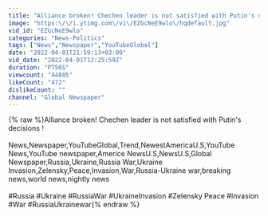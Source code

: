 ```yaml
---
title: "Alliance broken! Chechen leader is not satisfied with Putin's decisions !"
image: "https:\/\/i.ytimg.com\/vi\/EZGcNeE9wlo\/hqdefault.jpg"
vid_id: "EZGcNeE9wlo"
categories: "News-Politics"
tags: ["News","Newspaper","YouTubeGlobal"]
date: "2022-04-01T21:59:13+03:00"
vid_date: "2022-04-01T12:25:59Z"
duration: "PT56S"
viewcount: "44885"
likeCount: "472"
dislikeCount: ""
channel: "Global Newspaper"
---
```

{% raw %}Alliance broken! Chechen leader is not satisfied with Putin's decisions !<br /><br />News,Newspaper,YouTubeGlobal,Trend,NewestAmericaU.S,YouTube News,YouTube newspaper,Americe NewsU.S,NewsU.S,Global Newspaper,Russia,Ukraine,Russia War,Ukraine Invasion,Zelensky,Peace,Invasion,War,Russia-Ukraine war,breaking news,world news,nightly news<br /><br />#Russia #Ukraine #RussiaWar #UkraineInvasion #Zelensky Peace #Invasion #War #RussiaUkrainewar{% endraw %}
